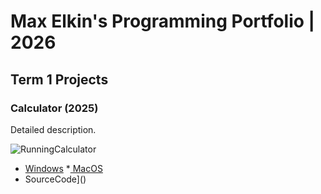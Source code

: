 # Max Elkin's Programming Portfolio | 2026

## Term 1 Projects

### Calculator (2025)

Detailed description.

![RunningCalculator]()

* [Windows]()
*[ MacOS]()
* SourceCode]()
